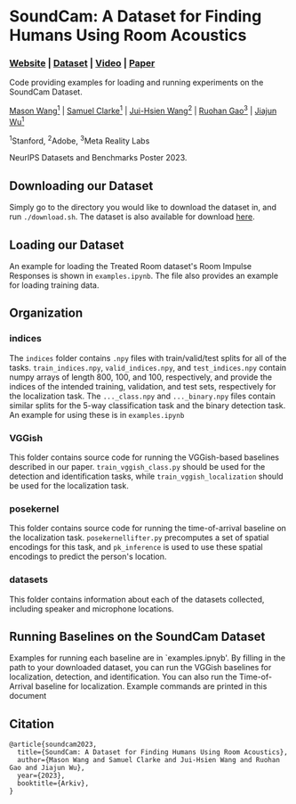 # SoundCam: A Dataset for Finding Humans Using Room Acoustics

### [Website](https://sites.google.com/view/soundcam) | [Dataset](https://purl.stanford.edu/xq364hd5023) | [Video](https://www.youtube.com/watch?v=HAhJLgj8maI) | [Paper]()

Code providing examples for loading and running experiments on the SoundCam Dataset.

[Mason Wang<sup>1</sup>](https://www.linkedin.com/in/mason-wang-3b5288104/) | [Samuel Clarke<sup>1</sup>](https://samuelpclarke.com/) | [Jui-Hsien Wang<sup>2</sup>](http://juiwang.com/) | [Ruohan Gao<sup>3</sup>](https://ruohangao.github.io/) | [Jiajun Wu<sup>1</sup>](jiajunwu.com)

<sup>1</sup>Stanford, <sup>2</sup>Adobe, <sup>3</sup>Meta Reality Labs

NeurIPS Datasets and Benchmarks Poster 2023.

## Downloading our Dataset

Simply go to the directory you would like to download the dataset in, and run `./download.sh`. The dataset is also available for download [here](https://purl.stanford.edu/xq364hd5023).

## Loading our Dataset

An example for loading the Treated Room dataset's Room Impulse Responses is shown in `examples.ipynb`. The file also provides an example for loading training data.

## Organization

### indices
The `indices` folder contains `.npy` files with train/valid/test splits for all of the tasks. `train_indices.npy`, `valid_indices.npy`, and `test_indices.npy`  contain numpy arrays of length 800, 100, and 100, respectively, and provide the indices of the intended training, validation, and test sets, respectively for the localization task. The `..._class.npy` and `..._binary.npy` files contain similar splits for the 5-way classification task and the binary detection task. An example for using these is in `examples.ipynb`

### VGGish
This folder contains source code for running the VGGish-based baselines described in our paper. `train_vggish_class.py` should be used for the detection and identification tasks, while `train_vggish_localization` should be used for the localization task.

### posekernel
This folder contains source code for running the time-of-arrival baseline on the localization task. `posekernellifter.py` precomputes a set of spatial encodings for this task, and `pk_inference` is used to use these spatial encodings to predict the person's location.

### datasets
This folder contains information about each of the datasets collected, including speaker and microphone locations.


## Running Baselines on the SoundCam Dataset

Examples for running each baseline are in `examples.ipnyb'. By filling in the path to your downloaded dataset, you can run the VGGish baselines for localization, detection, and identification. You can also run the Time-of-Arrival baseline for localization. Example commands are printed in this document

## Citation
```
@article{soundcam2023,
  title={SoundCam: A Dataset for Finding Humans Using Room Acoustics},
  author={Mason Wang and Samuel Clarke and Jui-Hsien Wang and Ruohan Gao and Jiajun Wu},
  year={2023},
  booktitle={Arkiv},
}
```
